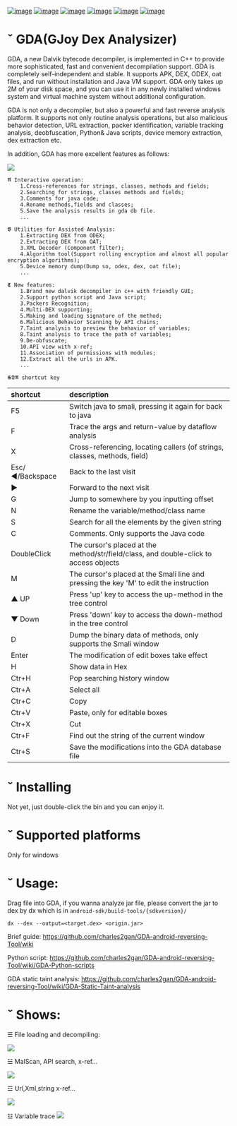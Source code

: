 
[![image](https://img.shields.io/badge/website-GDA-brightgreen?logo=groupon)](http://www.gda.wiki:9090/?language=en)
[![image](https://img.shields.io/badge/download-GDAE%20pro-ff69b4?logo=SoundCloud)](http://www.gda.wiki:9090/?language=en)
[![image](https://img.shields.io/badge/Guide-Brief-yellow)](https://github.com/charles2gan/GDA-android-reversing-Tool/wiki)
[![image](https://img.shields.io/badge/Guide-Script%20Support-yellow)](https://github.com/charles2gan/GDA-android-reversing-Tool/wiki/GDA-Python-scripts)
[![image](https://img.shields.io/badge/Guide-taint%20analysis-yellow?logo=Apache20%NetBeans%20IDE)](https://github.com/charles2gan/GDA-android-reversing-Tool/wiki/GDA-Static-Taint-analysis)
[![image](https://img.shields.io/badge/Update-History-brightgreen)](http://www.gda.wiki:9090/update_list.php?language=en)


# ˇ GDA(GJoy Dex Analysizer)

GDA, a new Dalvik bytecode decompiler, is implemented in C++ to provide more sophisticated, fast and convenient decompilation support. GDA is completely self-independent and stable. It supports APK, DEX, ODEX, oat files, and run without installation and Java VM support. GDA only takes up 2M of your disk space, and you can use it in any newly installed windows system and virtual machine system without additional configuration. 

GDA is not only a decompiler, but also a powerful and fast reverse analysis platform. It supports not only routine analysis operations, but also malicious behavior detection, URL extraction, packer identification, variable tracking analysis, deobfuscation, Python& Java scripts, device memory extraction, dex extraction etc.

In addition, GDA has more excellent features as follows:


![](https://github.com/charles2gan/GDA-android-reversing-Tool/blob/master/GDA_PIC/3_entry_x-ref.png)


```
𝕬 Interactive operation:
    1.Cross-references for strings, classes, methods and fields;
    2.Searching for strings, classes methods and fields;
    3.Comments for java code;
    4.Rename methods,fields and classes;
    5.Save the analysis results in gda db file.
    ...
  
𝕭 Utilities for Assisted Analysis:
    1.Extracting DEX from ODEX;
    2.Extracting DEX from OAT;
    3.XML Decoder (Component filter);
    4.Algorithm tool(Support rolling encryption and almost all popular encryption algorithms);
    5.Device memory dump(Dump so, odex, dex, oat file);
    ...
    
𝕮 New features:
    1.Brand new dalvik decompiler in c++ with friendly GUI;
    2.Support python script and Java script;
    3.Packers Recognition;
    4.Multi-DEX supporting;
    5.Making and loading signature of the method;
    6.Malicious Behavior Scanning by API chains;
    7.Taint analysis to preview the behavior of variables;
    8.Taint analysis to trace the path of variables;
    9.De-obfuscate;
    10.API view with x-ref;
    11.Association of permissions with modules;
    12.Extract all the urls in APK.
    ...
```  


`𝕲𝕯𝕬 shortcut key`

|shortcut    |description|
|:-|:-|
|F5   |Switch java to smali, pressing it again for back to java|
|F    |Trace the args and return-value by dataflow analysis|
|X    |Cross-referencing, locating callers (of strings, classes, methods, field)|
|Esc/◄/Backspace    |Back to the last visit|
|►    |Forward to the next visit|
|G    |Jump to somewhere by you inputting offset |
|N    |Rename the variable/method/class name|
|S    |Search for all the elements by the given string|
|C    |Comments. Only supports the Java code|
|DoubleClick    |The cursor's placed at the method/str/field/class, and double-click to access objects|
|M    |The cursor's placed at the Smali line and pressing the key 'M' to edit the instruction|
|▲ UP   |Press 'up' key to access the up-method in the tree control|
|▼ Down  |Press 'down' key to access the down-method in the tree control|
|D    |Dump the binary data of methods, only supports the Smali window|
|Enter     |The modification of edit boxes take effect|
|H    |Show data in Hex|
|Ctr+H    |Pop searching history window|
|Ctr+A    |Select all|
|Ctr+C    |Copy|
|Ctr+V    |Paste, only for editable boxes|
|Ctr+X    |Cut|
|Ctr+F    |Find out the string of the current window|
|Ctr+S    |Save the modifications into the GDA database file|


# ˇ Installing

  Not yet, just double-click the bin and you can enjoy it.

# ˇ Supported platforms

  Only for windows

# ˇ Usage:

  Drag file into GDA, if you wanna analyze jar file, please convert the jar to dex by dx which is in `android-sdk/build-tools/{sdkversion}/`
  ```
  dx --dex --output=<target.dex> <origin.jar>
  ```
  
  Brief guide: https://github.com/charles2gan/GDA-android-reversing-Tool/wiki
  
  Python script: https://github.com/charles2gan/GDA-android-reversing-Tool/wiki/GDA-Python-scripts
  
  GDA static taint analysis: https://github.com/charles2gan/GDA-android-reversing-Tool/wiki/GDA-Static-Taint-analysis
  
  
  
# ˇ Shows:
  
  ☰ File loading and decompiling:
  
  ![](https://github.com/charles2gan/GDA-android-reversing-Tool/blob/master/gif/load.gif)
  
  ☱ MalScan, API search, x-ref...
  
  ![](https://github.com/charles2gan/GDA-android-reversing-Tool/blob/master/gif/check.gif)
  
  ☲ Url,Xml,string x-ref...

  ![](https://github.com/charles2gan/GDA-android-reversing-Tool/blob/master/gif/mainfest.gif)
  
  ☳ Variable trace
  ![](https://github.com/charles2gan/GDA-android-reversing-Tool/blob/master/gif/dataflow_return.gif)
